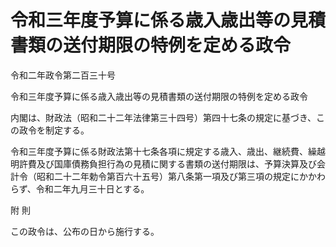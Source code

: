 # 令和三年度予算に係る歳入歳出等の見積書類の送付期限の特例を定める政令

令和二年政令第二百三十号

令和三年度予算に係る歳入歳出等の見積書類の送付期限の特例を定める政令

内閣は、財政法（昭和二十二年法律第三十四号）第四十七条の規定に基づき、この政令を制定する。

令和三年度予算に係る財政法第十七条各項に規定する歳入、歳出、継続費、繰越明許費及び国庫債務負担行為の見積に関する書類の送付期限は、予算決算及び会計令（昭和二十二年勅令第百六十五号）第八条第一項及び第三項の規定にかかわらず、令和二年九月三十日とする。

附 則

この政令は、公布の日から施行する。
